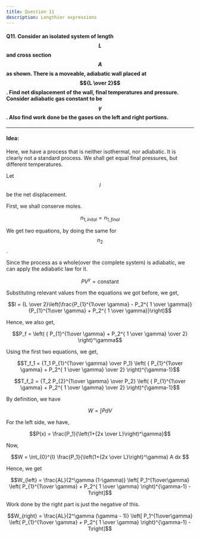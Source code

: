 ```yaml
---
title: Question 11
description: Lengthier expressions
---
```


<script src="https://cdn.mathjax.org/mathjax/latest/MathJax.js?config=TeX-AMS-MML_HTMLorMML" type="text/javascript"></script>

#### Q11. Consider an isolated system of length $$L$$ and cross section $$A$$ as shown. There is a moveable, adiabatic wall placed at $${L \over 2}$$. Find net displacement of the wall, final temperatures and pressure. Consider adiabatic gas constant to be $$\gamma$$. Also find work done be the gases on the left and right portions.

----
#### Idea:

Here, we have a process that is neither isothermal, nor adiabatic. It  is clearly not a standard process. We shall get equal final pressures, but different temperatures.

Let $$l$$ be the net displacement.

First, we shall conserve moles. 

$$n_{1,inital} = n_{1,final}$$

We get two equations, by doing the same for $$n_2$$.

Since the process as a whole(over the complete system) is adiabatic, we can apply the adiabatic law for it.

$$PV^\gamma = \text{constant}$$

Substituting relevant values from  the equations we got before, we get, 

$$l = {L \over 2}\left(\frac{P_{1}^{1\over \gamma} - P_2^{ 1 \over \gamma}}{P_{1}^{1\over \gamma} + P_2^{ 1 \over \gamma}}\right)$$

Hence, we also get,

$$P_f = \left( { P_{1}^{1\over \gamma} + P_2^{ 1 \over \gamma} \over 2} \right)^\gamma$$

Using the first two equations, we get,

$$T_f_1 = {T_1 P_{1}^{1\over \gamma} \over P_1}  \left( { P_{1}^{1\over \gamma} + P_2^{ 1 \over \gamma} \over 2} \right)^{\gamma-1}$$

$$T_f_2 = {T_2 P_{2}^{1\over \gamma} \over P_2}  \left( { P_{1}^{1\over \gamma} + P_2^{ 1 \over \gamma} \over 2} \right)^{\gamma-1}$$

By definition, we have

$$W = \int P dV$$

For the left side, we have,

$$P(x) = \frac{P_1}{\left(1+{2x \over L}\right)^\gamma}$$

Now,

$$W = \int_{0}^{l} \frac{P_1}{\left(1+{2x \over L}\right)^\gamma} A dx $$

Hence, we get

$$W_{left} = \frac{AL}{2^\gamma (1-\gamma)} \left[ P_1^{1\over\gamma} \left( P_{1}^{1\over \gamma} + P_2^{ 1 \over \gamma} \right)^{\gamma-1} - 1\right]$$

Work done by the right part is just the negative of this.

$$W_{right} = \frac{AL}{2^\gamma (\gamma - 1)} \left[ P_1^{1\over\gamma} \left( P_{1}^{1\over \gamma} + P_2^{ 1 \over \gamma} \right)^{\gamma-1} - 1\right]$$
